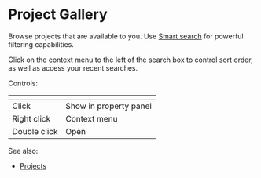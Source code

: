 <!-- TITLE: Project Gallery -->
<!-- SUBTITLE: -->

# Project Gallery

Browse projects that are available to you. 
Use [Smart search](smart-search.md) for powerful
filtering capabilities.

Click on the context menu to the left of the search box to control sort 
order, as well as access your recent searches.

Controls:

| []()           |              |
|----------------|--------------|
| Click          | Show in property panel |
| Right click    | Context menu |
| Double click   | Open         |

See also:

* [Projects](project.md)
